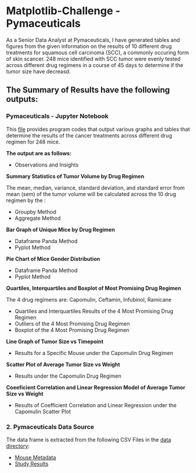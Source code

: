 # Matplotlib-Challenge - Pymaceuticals

As a Senior Data Analyst at Pymaceuticals, I have generated tables and figures from the given information on the results of 10 different drug treatments for squamous cell carcinoma (SCC), a commonly occuring form of skin scancer.  248 mice identified with SCC tumor were evenly tested across different drug regimens in a course of 45 days to determine if the tumor size have decreasd.

## **The Summary of Results have the following outputs:**

### **Pymaceuticals - Jupyter Notebook**

This [file](https://github.com/cecileung1208/Homework/blob/master/Unit%205%20-%20MatplotLib%20Challenge/Pymaceuticals/Pymaceuticals.ipynb) provides program codes that output various graphs and tables that determine the results of the cancer treatments across different drug regimen for 248 mice.  

**The output are as follows:**
*    Observations and Insights

**Summary Statistics of Tumor Volume by Drug Regimen**

The mean, median, variance, standard deviation, and standard error from mean (sem) of the tumor volume will be calculated across the 10 drug regimen by the :
*    Groupby Method
*    Aggregate Method

**Bar Graph of Unique Mice by Drug Regimen**
*   Dataframe Panda Method
*   Pyplot Method

**Pie Chart of Mice Gender Distribution**
*    Dataframe Panda Method
*    Pyplot Method

**Quartiles, Interquartiles and Boxplot of Most Promising Drug Regimen**

The 4 drug regimens are: Capomulin, Ceftamin, Infubinol, Ramicane
*    Quartiles and Interquartiles Results of the 4 Most Promising Drug Regimen
*    Outliers of the 4 Most Promising Drug Regimen
*    Boxplot of the 4 Most Promising Drug Regimen

**Line Graph of Tumor Size vs Timepoint**
*    Results for a Specific Mouse under the Capomulin Drug Regimen

**Scatter Plot of Average Tumor Size vs Weight**
*    Results under the  Capomulin Drug Regimen

**Coeeficient Correlation and Linear Regression Model of Average Tumor Size vs Weight** 
*    Results of Coefficient Correlation and Linear Regression under the Capomulin Scatter Plot

### **2.  Pymaceuticals Data Source**

The data frame is extracted from the following CSV Files in the [data directory](https://github.com/cecileung1208/Homework/tree/master/Unit%205%20-%20MatplotLib%20Challenge/Pymaceuticals/data):
*    [Mouse Metadata](https://github.com/cecileung1208/Homework/blob/master/Unit%205%20-%20MatplotLib%20Challenge/Pymaceuticals/data/Mouse_metadata.csv)
*    [Study Results](https://github.com/cecileung1208/Homework/blob/master/Unit%205%20-%20MatplotLib%20Challenge/Pymaceuticals/data/Study_results.csv)
